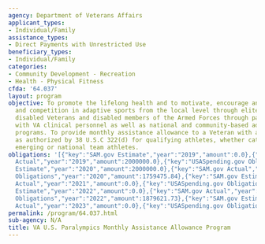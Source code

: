 ```yaml
---
agency: Department of Veterans Affairs
applicant_types:
- Individual/Family
assistance_types:
- Direct Payments with Unrestricted Use
beneficiary_types:
- Individual/Family
categories:
- Community Development - Recreation
- Health - Physical Fitness
cfda: '64.037'
layout: program
objective: To promote the lifelong health and to motivate, encourage and sustain participation
  and competition in adaptive sports from the local level through elite levels among
  disabled Veterans and disabled members of the Armed Forces through partnerships
  with VA clinical personnel as well as national and community-based adaptive sports
  programs. To provide monthly assistance allowance to a Veteran with a disability
  as authorized by 38 U.S.C 322(d) for qualifying athletes, whether categorized as
  emerging or national team athletes.
obligations: '[{"key":"SAM.gov Estimate","year":"2019","amount":0.0},{"key":"SAM.gov
  Actual","year":"2019","amount":2000000.0},{"key":"USASpending.gov Obligations","year":"2019","amount":1605240.86},{"key":"SAM.gov
  Estimate","year":"2020","amount":2000000.0},{"key":"SAM.gov Actual","year":"2020","amount":0.0},{"key":"USASpending.gov
  Obligations","year":"2020","amount":1759475.84},{"key":"SAM.gov Estimate","year":"2021","amount":2000000.0},{"key":"SAM.gov
  Actual","year":"2021","amount":0.0},{"key":"USASpending.gov Obligations","year":"2021","amount":1842925.29},{"key":"SAM.gov
  Estimate","year":"2022","amount":0.0},{"key":"SAM.gov Actual","year":"2022","amount":1870000.0},{"key":"USASpending.gov
  Obligations","year":"2022","amount":1879621.73},{"key":"SAM.gov Estimate","year":"2023","amount":1990000.0},{"key":"SAM.gov
  Actual","year":"2023","amount":0.0},{"key":"USASpending.gov Obligations","year":"2023","amount":1612774.92}]'
permalink: /program/64.037.html
sub-agency: N/A
title: VA U.S. Paralympics Monthly Assistance Allowance Program
---
```

